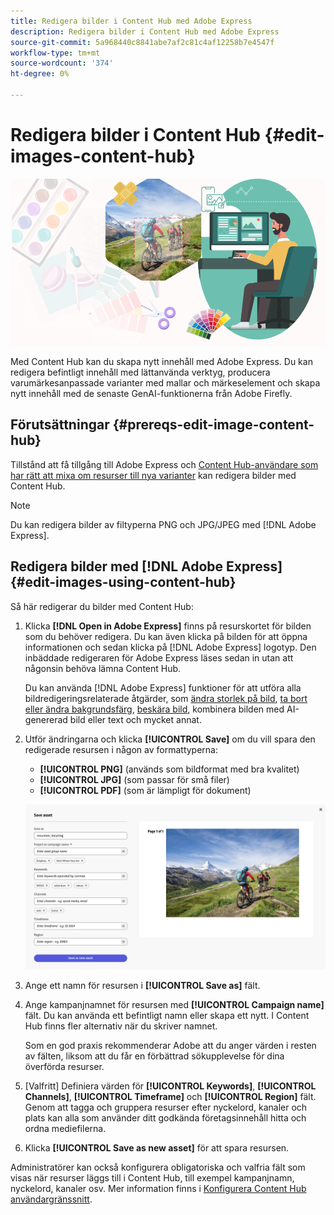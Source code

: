 ```yaml
---
title: Redigera bilder i Content Hub med Adobe Express
description: Redigera bilder i Content Hub med Adobe Express
source-git-commit: 5a968440c8841abe7af2c81c4af12258b7e4547f
workflow-type: tm+mt
source-wordcount: '374'
ht-degree: 0%

---
```


# Redigera bilder i Content Hub {#edit-images-content-hub}

![Redigera bilder i Content Hub med Adobe Express](assets/edit-images-content-hub.png)

Med Content Hub kan du skapa nytt innehåll med Adobe Express. Du kan redigera befintligt innehåll med lättanvända verktyg, producera varumärkesanpassade varianter med mallar och märkeselement och skapa nytt innehåll med de senaste GenAI-funktionerna från Adobe Firefly.

## Förutsättningar {#prereqs-edit-image-content-hub}

Tillstånd att få tillgång till Adobe Express och [Content Hub-användare som har rätt att mixa om resurser till nya varianter](/help/assets/deploy-content-hub.md#onboard-content-hub-users-remix-assets) kan redigera bilder med Content Hub.

>[!NOTE]
>
>Du kan redigera bilder av filtyperna PNG och JPG/JPEG med [!DNL Adobe Express].

## Redigera bilder med [!DNL Adobe Express] {#edit-images-using-content-hub}

Så här redigerar du bilder med Content Hub:

1. Klicka **[!DNL Open in Adobe Express]** finns på resurskortet för bilden som du behöver redigera. Du kan även klicka på bilden för att öppna informationen och sedan klicka på [!DNL Adobe Express] logotyp. Den inbäddade redigeraren för Adobe Express läses sedan in utan att någonsin behöva lämna Content Hub.

   Du kan använda [!DNL Adobe Express] funktioner för att utföra alla bildredigeringsrelaterade åtgärder, som [ändra storlek på bild](https://helpx.adobe.com/express/using/resize-image.html), [ta bort eller ändra bakgrundsfärg](https://helpx.adobe.com/express/using/remove-background.html), [beskära bild](https://helpx.adobe.com/express/using/crop-image.html), kombinera bilden med AI-genererad bild eller text och mycket annat.

1. Utför ändringarna och klicka **[!UICONTROL Save]** om du vill spara den redigerade resursen i någon av formattyperna:

   * **[!UICONTROL PNG]** (används som bildformat med bra kvalitet)
   * **[!UICONTROL JPG]** (som passar för små filer)
   * **[!UICONTROL PDF]** (som är lämpligt för dokument)

   ![Spara bild med Adobe Express](assets/adobe-express-save-as.png)

1. Ange ett namn för resursen i **[!UICONTROL Save as]** fält.

1. Ange kampanjnamnet för resursen med **[!UICONTROL Campaign name]** fält. Du kan använda ett befintligt namn eller skapa ett nytt. I Content Hub finns fler alternativ när du skriver namnet. <!--You can define multiple Campaign names for your upload. While you are typing a name, either click anywhere else within the dialog box or press the `,` (Comma) key to register the name.-->

   Som en god praxis rekommenderar Adobe att du anger värden i resten av fälten, liksom att du får en förbättrad sökupplevelse för dina överförda resurser.

1. [Valfritt] Definiera värden för **[!UICONTROL Keywords]**, **[!UICONTROL Channels]**, **[!UICONTROL Timeframe]** och **[!UICONTROL Region]** fält. Genom att tagga och gruppera resurser efter nyckelord, kanaler och plats kan alla som använder ditt godkända företagsinnehåll hitta och ordna mediefilerna.

1. Klicka **[!UICONTROL Save as new asset]** för att spara resursen.

Administratörer kan också konfigurera obligatoriska och valfria fält som visas när resurser läggs till i Content Hub, till exempel kampanjnamn, nyckelord, kanaler osv. Mer information finns i [Konfigurera Content Hub användargränssnitt](configure-content-hub-ui-options.md#configure-upload-options-content-hub).


